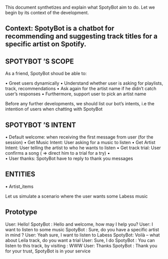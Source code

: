 This document synthetizes and explain what SpotyBot aim to do. Let we begin by its context of the development.

## Context: SpotyBot is a chatbot for recommending and suggesting track titles for a specific artist on Spotify.

## SPOTYBOT ’S SCOPE
As a friend, SpotyBot shoud be able to:

•	Greet users dynamically
•	Understand whether user is asking for playlists, track, recommendations
•	Ask again for the artist name if he didn’t catch user’s responses
•	Furthermore, support user to pick an artist name


Before any further developments, we should list our bot’s intents, i.e the intention of users when chatting with SpotyBot 

## SPOTYBOT ’S INTENT
•	Default welcome: when receiving the first message from user (for the session)
•	Get Music Intent: User asking for a music to listen
•	Get Artist Intent: User telling the artist to who he wants to listen
•	Get track trial: User confirms a song ( => direct him to a trial for a try)
•	
•	User thanks: SpotyBot have to reply to thank you messages 

## ENTITIES
•	Artist_items

Let us simulate a scenario where the user wants some Labess music

## Prototype
User:  Hello!
SpotyBot : Hello and welcome, how may I help you?
User: I want to listen to some music
SpotyBot : Sure, do you have a specific artist in mind ?
User: Yeah sure, I want to listen to Labess
SpotyBot: Voilà – what about Leila track, do you want a trial
User: Sure, I do
SpotyBot : You can listen to this track, by visiting : WWW
User: Thanks
SpotyBot : Thank you for your trust, SpotyBot is in your service
